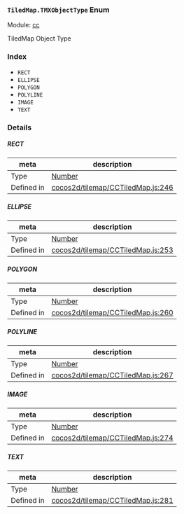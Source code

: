 ### `TiledMap.TMXObjectType` Enum



Module: [cc](../modules/cc.md)


TiledMap Object Type


### Index
  - `RECT`
  - `ELLIPSE`
  - `POLYGON`
  - `POLYLINE`
  - `IMAGE`
  - `TEXT`

### Details


##### RECT

> 

| meta | description |
|------|-------------|
| Type | <a href="https://developer.mozilla.org/en/JavaScript/Reference/Global_Objects/Number" class="crosslink external" target="_blank">Number</a> |
| Defined in | [cocos2d/tilemap/CCTiledMap.js:246](https://github.com/cocos-creator/engine/blob/ed2b039b9aa8396d7da1c8c1149f41269733e8fd/cocos2d/tilemap/CCTiledMap.js#L246) |



##### ELLIPSE

> 

| meta | description |
|------|-------------|
| Type | <a href="https://developer.mozilla.org/en/JavaScript/Reference/Global_Objects/Number" class="crosslink external" target="_blank">Number</a> |
| Defined in | [cocos2d/tilemap/CCTiledMap.js:253](https://github.com/cocos-creator/engine/blob/ed2b039b9aa8396d7da1c8c1149f41269733e8fd/cocos2d/tilemap/CCTiledMap.js#L253) |



##### POLYGON

> 

| meta | description |
|------|-------------|
| Type | <a href="https://developer.mozilla.org/en/JavaScript/Reference/Global_Objects/Number" class="crosslink external" target="_blank">Number</a> |
| Defined in | [cocos2d/tilemap/CCTiledMap.js:260](https://github.com/cocos-creator/engine/blob/ed2b039b9aa8396d7da1c8c1149f41269733e8fd/cocos2d/tilemap/CCTiledMap.js#L260) |



##### POLYLINE

> 

| meta | description |
|------|-------------|
| Type | <a href="https://developer.mozilla.org/en/JavaScript/Reference/Global_Objects/Number" class="crosslink external" target="_blank">Number</a> |
| Defined in | [cocos2d/tilemap/CCTiledMap.js:267](https://github.com/cocos-creator/engine/blob/ed2b039b9aa8396d7da1c8c1149f41269733e8fd/cocos2d/tilemap/CCTiledMap.js#L267) |



##### IMAGE

> 

| meta | description |
|------|-------------|
| Type | <a href="https://developer.mozilla.org/en/JavaScript/Reference/Global_Objects/Number" class="crosslink external" target="_blank">Number</a> |
| Defined in | [cocos2d/tilemap/CCTiledMap.js:274](https://github.com/cocos-creator/engine/blob/ed2b039b9aa8396d7da1c8c1149f41269733e8fd/cocos2d/tilemap/CCTiledMap.js#L274) |



##### TEXT

> 

| meta | description |
|------|-------------|
| Type | <a href="https://developer.mozilla.org/en/JavaScript/Reference/Global_Objects/Number" class="crosslink external" target="_blank">Number</a> |
| Defined in | [cocos2d/tilemap/CCTiledMap.js:281](https://github.com/cocos-creator/engine/blob/ed2b039b9aa8396d7da1c8c1149f41269733e8fd/cocos2d/tilemap/CCTiledMap.js#L281) |


